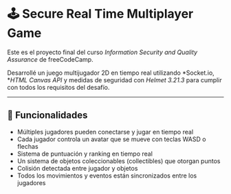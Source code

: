 # 🕹️ Secure Real Time Multiplayer Game

Este es el proyecto final del curso *Information Security and Quality Assurance* de freeCodeCamp.

Desarrollé un juego multijugador 2D en tiempo real utilizando *Socket.io, **HTML Canvas API* y medidas de seguridad con *Helmet 3.21.3* para cumplir con todos los requisitos del desafío.

---

## 🎯 Funcionalidades

- Múltiples jugadores pueden conectarse y jugar en tiempo real
- Cada jugador controla un avatar que se mueve con teclas WASD o flechas
- Sistema de puntuación y ranking en tiempo real
- Un sistema de objetos coleccionables (collectibles) que otorgan puntos
- Colisión detectada entre jugador y objetos
- Todos los movimientos y eventos están sincronizados entre los jugadores

